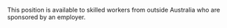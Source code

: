 This position is available to skilled workers from outside Australia who are sponsored by an employer. 
